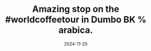 ---
layout: post
title: "Amazing stop on the #worldcoffeetour in Dumbo BK % arabica."
date: 2024-11-25
city: "Unknown"
country: "Unknown"
continent: "World"
latitude: 
longitude: 
cafe_name: ""
rating: 
notes: "Amazing stop on the in Dumbo BK % arabica."
image_url: "/media/posts/202411/467585689_18480081442001623_3475315804096665779_n_18061138462829026.jpg"
images:
  - "/media/posts/202411/467585689_18480081442001623_3475315804096665779_n_18061138462829026.jpg"
  - "/media/posts/202411/468275336_18480081454001623_7910477043970120819_n_18043786531942997.jpg"
  - "/media/posts/202411/468275946_18480081463001623_7730492878492093314_n_18447914800069716.jpg"
  - "/media/posts/202411/468251783_18480081472001623_9060061765906913356_n_18123626923363209.jpg"
  - "/media/posts/202411/467585689_18480081481001623_5590700603104117474_n_17952476036855182.jpg"
instagram_url: ""
---